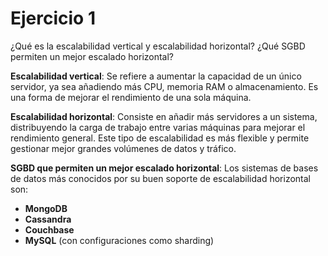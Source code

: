 # Ejercicio 1
¿Qué es la escalabilidad vertical y escalabilidad horizontal? ¿Qué SGBD permiten un mejor escalado horizontal?

__Escalabilidad vertical__: Se refiere a aumentar la capacidad de un único servidor, ya sea añadiendo más CPU, memoria RAM o almacenamiento. Es una forma de mejorar el rendimiento de una sola máquina.

__Escalabilidad horizontal__: Consiste en añadir más servidores a un sistema, distribuyendo la carga de trabajo entre varias máquinas para mejorar el rendimiento general. Este tipo de escalabilidad es más flexible y permite gestionar mejor grandes volúmenes de datos y tráfico.

__SGBD que permiten un mejor escalado horizontal__: Los sistemas de bases de datos más conocidos por su buen soporte de escalabilidad horizontal son:

* __MongoDB__
* __Cassandra__
* __Couchbase__
* __MySQL__ (con configuraciones como sharding)
